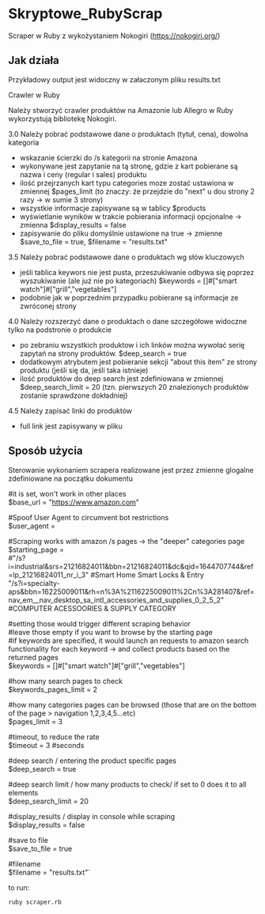# Skryptowe_RubyScrap

Scraper w Ruby z wykożystaniem Nokogiri (https://nokogiri.org/)

## Jak działa

Przykładowy output jest widoczny w załaczonym pliku results.txt

Crawler w Ruby

Należy stworzyć crawler produktów na Amazonie lub Allegro w Ruby
wykorzystują bibliotekę Nokogiri.

3.0 Należy pobrać podstawowe dane o produktach (tytuł, cena), dowolna
kategoria
- wskazanie ścierzki do /s kategorii na stronie Amazona
- wykonywane jest zapytanie na tą stronę, gdzie z kart pobierane są nazwa i ceny (regular i sales) produktu
- ilość przejrzanych kart typu categories moze zostać ustawiona w zmiennej $pages_limit (to znaczy: że przejdzie do "next" u dou strony 2 razy -> w sumie 3 strony)
- wszystkie informacje zapisywane są w tablicy $products
- wyświetlanie wyników w trakcie pobierania informacji opcjonalne -> zmienna $display_results = false
- zapisywanie do pliku domyślnie ustawione na true -> zmienne $save_to_file = true, $filename = "results.txt"

3.5 Należy pobrać podstawowe dane o produktach wg słów kluczowych
- jeśli tablica keywors nie jest pusta, przeszukiwanie odbywa się poprzez wyszukiwanie (ale już nie po kategoriach) $keywords = []#["smart watch"]#["grill","vegetables"]
- podobnie jak w poprzednim przypadku pobierane są informacje ze zwróconej strony

4.0 Należy rozszerzyć dane o produktach o dane szczegółowe widoczne
tylko na podstronie o produkcie
- po zebraniu wszystkich produktow i ich linków można wywołać serię zapytań na strony produktów. $deep_search = true
- dodatkowym atrybutem jest pobieranie sekcji "about this item" ze strony produktu (jeśli się da, jeśli taka istnieje)
- ilość produktów do deep search jest zdefiniowana w zmiennej $deep_search_limit = 20 (tzn. pierwszych 20 znalezionych produktów zostanie sprawdzone dokładniej)

4.5 Należy zapisać linki do produktów
- full link jest zapisywany w pliku

## Sposób użycia

Sterowanie wykonaniem scrapera realizowane jest przez zmienne glogalne zdefiniowane na początku dokumentu

#it is set, won't work in other places   
$base_url = "https://www.amazon.com"   

#Spoof User Agent to circumvent bot restrictions   
$user_agent =    

#Scraping works with amazon /s pages -> the "deeper" categories page    
$starting_page =     
#"/s?i=industrial&srs=21216824011&bbn=21216824011&dc&qid=1644707744&ref=lp_21216824011_nr_i_3" #Smart Home Smart Locks & Entry     
"/s?i=specialty-aps&bbn=16225009011&rh=n%3A%2116225009011%2Cn%3A281407&ref=nav_em__nav_desktop_sa_intl_accessories_and_supplies_0_2_5_2" #COMPUTER ACESSOORIES & SUPPLY CATEGORY     

#setting those would trigger different scraping behavior     
#leave those empty if you want to browse by the starting page      
#if keywords are specified, it would launch an requests to amazon search functionality for each keyword -> and collect products based on the returned pages    
$keywords = []#["smart watch"]#["grill","vegetables"]     

#how many search pages to check     
$keywords_pages_limit = 2     

#how many categories pages can be browsed (those that are on the bottom of the page > navigation 1,2,3,4,5...etc)    
$pages_limit = 3    

#timeout, to reduce the rate    
$timeout = 3 #seconds    

#deep search / entering the product specific pages     
$deep_search = true    

#deep search limit / how many products to check/ if set to 0 does it to all elements     
$deep_search_limit = 20    

#display_results / display in console while scraping    
$display_results = false    

#save to file    
$save_to_file = true    

#filename   
$filename = "results.txt"`   

to run:   

`ruby scraper.rb`   
